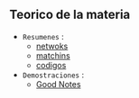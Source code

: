 ## Teorico de la materia

- `Resumenes` :
    - [netwoks](networks.pdf)
    - [matchins](matchins)
    - [codigos](codigos)
- `Demostraciones` : 
    - [Good Notes](https://1drv.ms/o/s!ApKQLhL8o1iQfZL8n7n0jj1Xx7E)